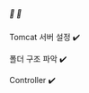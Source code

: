 <!--# Spring-->
##### :hatching_chick: :hatching_chick:


Tomcat 서버 설정 :heavy_check_mark:

폴더 구조 파악 :heavy_check_mark:

Controller :heavy_check_mark:
